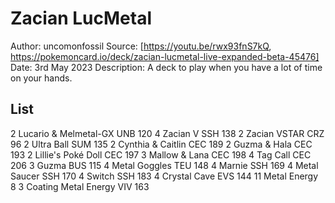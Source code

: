 # Zacian LucMetal

Author: uncomonfossil
Source: [https://youtu.be/rwx93fnS7kQ, https://pokemoncard.io/deck/zacian-lucmetal-live-expanded-beta-45476]
Date: 3rd May 2023
Description: A deck to play when you have a lot of time on your hands.

## List

2 Lucario & Melmetal-GX UNB 120
4 Zacian V SSH 138
2 Zacian VSTAR CRZ 96
2 Ultra Ball SUM 135
2 Cynthia & Caitlin CEC 189
2 Guzma & Hala CEC 193
2 Lillie's Poké Doll CEC 197
3 Mallow & Lana CEC 198
4 Tag Call CEC 206
3 Guzma BUS 115
4 Metal Goggles TEU 148
4 Marnie SSH 169
4 Metal Saucer SSH 170
4 Switch SSH 183
4 Crystal Cave EVS 144
11 Metal Energy 8
3 Coating Metal Energy VIV 163
